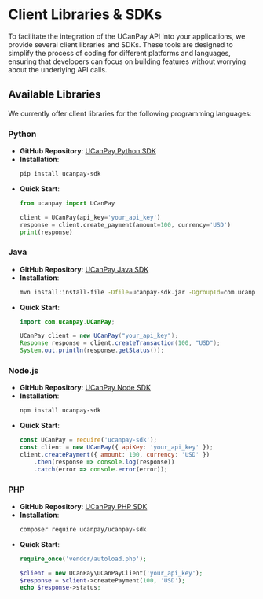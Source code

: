 # Client Libraries &amp; SDKs

To facilitate the integration of the UCanPay API into your applications, we provide several client libraries and SDKs. These tools are designed to simplify the process of coding for different platforms and languages, ensuring that developers can focus on building features without worrying about the underlying API calls.

## Available Libraries

We currently offer client libraries for the following programming languages:

### Python

- **GitHub Repository**: [UCanPay Python SDK](https://github.com/UCanPay/python-sdk)
- **Installation**:
  ```bash
  pip install ucanpay-sdk
  ```
- **Quick Start**:
  ```Python
  from ucanpay import UCanPay
  
  client = UCanPay(api_key='your_api_key')
  response = client.create_payment(amount=100, currency='USD')
  print(response)
  ```

### Java

- **GitHub Repository**: [UCanPay Java SDK](https://github.com/UCanPay/java-sdk)
- **Installation**:
  ```bash
  mvn install:install-file -Dfile=ucanpay-sdk.jar -DgroupId=com.ucanpay -DartifactId=ucanpay-sdk -Dversion=1.0 -Dpackaging=jar
  ```
- **Quick Start**:
  ```Java
  import com.ucanpay.UCanPay;
  
  UCanPay client = new UCanPay("your_api_key");
  Response response = client.createTransaction(100, "USD");
  System.out.println(response.getStatus());
  ```


### Node.js

- **GitHub Repository**: [UCanPay Node SDK](https://github.com/UCanPay/node-sdk)
- **Installation**:
  ```bash
  npm install ucanpay-sdk
  ```
- **Quick Start**:
  ```Javascript
  const UCanPay = require('ucanpay-sdk');
  const client = new UCanPay({ apiKey: 'your_api_key' });
  client.createPayment({ amount: 100, currency: 'USD' })
      .then(response => console.log(response))
      .catch(error => console.error(error));
  ```


### PHP

- **GitHub Repository**: [UCanPay PHP SDK](https://github.com/UCanPay/php-sdk)
- **Installation**:
  ```bash
  composer require ucanpay/ucanpay-sdk
  ```
- **Quick Start**:
  ```PHP
  require_once('vendor/autoload.php');
  
  $client = new UCanPay\UCanPayClient('your_api_key');
  $response = $client->createPayment(100, 'USD');
  echo $response->status;
  ```